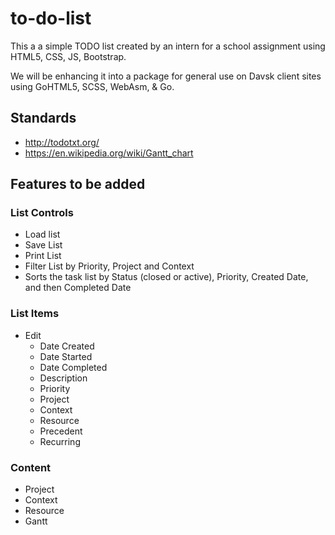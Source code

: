 # to-do-list

This a a simple TODO list created by an intern for a school assignment using HTML5, CSS, JS, Bootstrap.

We will be enhancing it into a package for general use on Davsk client sites using GoHTML5, SCSS, WebAsm, & Go.

## Standards
* http://todotxt.org/
* https://en.wikipedia.org/wiki/Gantt_chart

## Features to be added
### List Controls
* Load list
* Save List
* Print List
* Filter List by Priority, Project and Context
* Sorts the task list by Status (closed or active), Priority, Created Date, and then Completed Date
### List Items
* Edit
  * Date Created
  * Date Started
  * Date Completed
  * Description
  * Priority
  * Project
  * Context
  * Resource
  * Precedent
  * Recurring
### Content
* Project
* Context
* Resource
* Gantt

